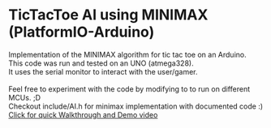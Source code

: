 # TicTacToe AI using MINIMAX (PlatformIO-Arduino)
Implementation of the MINIMAX algorithm for tic tac toe on an Arduino.
<br>
This code was run and tested on an UNO (atmega328).
<br>
It uses the serial monitor to interact with the user/gamer.
<br><br>
Feel free to experiment with the code by modifying to to run on different MCUs. ;D
<br>
Checkout include/AI.h for minimax implementation with documented code :)
<br>
[Click for quick Walkthrough and Demo video](https://youtu.be/EWbEizUnW-c)


